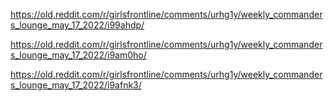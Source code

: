 https://old.reddit.com/r/girlsfrontline/comments/urhg1y/weekly_commanders_lounge_may_17_2022/i99ahdp/

https://old.reddit.com/r/girlsfrontline/comments/urhg1y/weekly_commanders_lounge_may_17_2022/i9am0ho/

https://old.reddit.com/r/girlsfrontline/comments/urhg1y/weekly_commanders_lounge_may_17_2022/i9afnk3/

